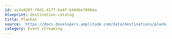 ```yaml
---
id: ac4a920f-f0d1-4177-ba4f-b404bef080ea
blueprint: destination-catalog
title: Planhat
source: 'https://docs.developers.amplitude.com/data/destinations/planhat'
category: Event streaming
---
```

